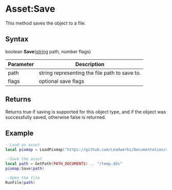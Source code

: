 # Asset:Save

This method saves the object to a file.

## Syntax

boolean **Save**([string](https://www.lua.org/manual/5.4/manual.html#6.4) path, number flags)

| Parameter | Description |
|---|---|
| path | string representing the file path to save to. |
| flags | optional save flags |

## Returns

Returns true if saving is supported for this object type, and if the object was successfully saved, otherwise false is returned.

## Example

```lua
--Load an asset
local pixmap = LoadPixmap("https://github.com/Leadwerks/Documentation/raw/master/Assets/Materials/Brick/brickwall01.dds")

--Save the asset
local path = GetPath(PATH_DOCUMENTS) .. "/temp.dds"
pixmap:Save(path)

--Open the file
RunFile(path)
```
